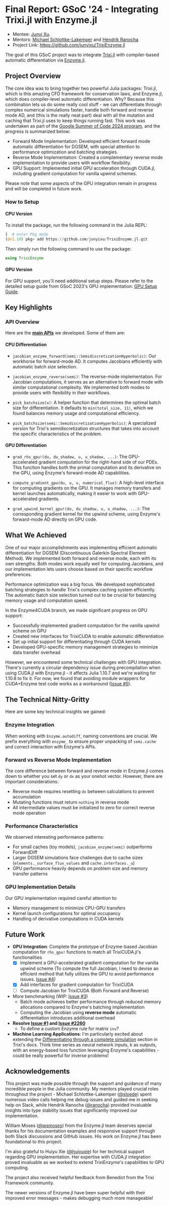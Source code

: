 # Final Report: GSoC '24 - Integrating Trixi.jl with Enzyme.jl

- Mentee: [Junyi Xu](https://github.com/junyixu).
- Mentors: [Michael Schlottke-Lakemper](https://github.com/sloede) and [Hendrik Ranocha](https://github.com/ranocha)
- Project Link: <https://github.com/junyixu/TrixiEnzyme.jl>

The goal of this GSoC project was to integrate [Trixi.jl](https://github.com/trixi-framework/Trixi.jl)
with compiler-based automatic differentiation via [Enzyme.jl](https://github.com/junyixu/TrixiEnzyme.jl).

## Project Overview

The core idea was to bring together two powerful Julia packages: Trixi.jl, which is this amazing CFD framework for conservation laws, and Enzyme.jl,
which does compiler-level automatic differentiation.
Why? Because this combination lets us do some really cool stuff - we can differentiate through complex numerical simulations faster,
handle both forward and reverse mode AD, and (this is the really neat part) deal with all the mutation and caching that
Trixi.jl uses to keep things running fast.
This work was undertaken as part of the [Google Summer of Code 2024 program](https://summerofcode.withgoogle.com/archive/2024/projects/MQRCkokT),
and the progress is summarized below:

- Forward Mode Implementation: Developed efficient forward mode automatic differentiation for DGSEM, with special attention to performance optimization and batching strategies.
- Reverse Mode Implementation: Created a complementary reverse mode implementation to provide users with workflow flexibility.
- GPU Support: Implemented initial GPU acceleration through CUDA.jl, including gradient computation for vanilla upwind schemes.

Please note that some aspects of the GPU integration remain in progress and will be completed in future work.

### How to Setup

#### CPU Version
To install the package, run the following command in the Julia REPL:

```julia
]  # enter Pkg mode
(@v1.10) pkg> add https://github.com/junyixu/TrixiEnzyme.jl.git
```

Then simply run the following command to use the package:

```julia
using TrixiEnzyme
```

#### GPU Version
For GPU support, you'll need additional setup steps. Please refer to the detailed setup guide from GSoC 2023's GPU implementation: [GPU Setup Guide](https://trixi-framework.github.io/outreach/gsoc/2023/gpu-acceleration-in-trixi-jl-using-cuda-jl/#how_to_setup).

## Key Highlights

### API Overview

Here are the **[main APIs](https://junyixu.github.io/TrixiEnzyme.jl/dev/api.html)** we developed. Some of them are:

#### CPU Differentiation
- `jacobian_enzyme_forward(semi::SemidiscretizationHyperbolic)`: Our workhorse for forward-mode AD. It computes Jacobians efficiently with automatic batch size selection.

- `jacobian_enzyme_reverse(semi)`: The reverse-mode implementation. For Jacobian computations, it serves as an alternative to forward mode with similar computational complexity. We implemented both modes to provide users with flexibility in their workflows.

- `pick_batchsize(x)`: A helper function that determines the optimal batch size for differentiation. It defaults to `min(total_size, 11)`, which we found balances memory usage and computational efficiency.

- `pick_batchsize(semi::SemidiscretizationHyperbolic)`: A specialized version for Trixi's semidiscretization structures that takes into account the specific characteristics of the problem.

#### GPU Differentiation 
- `grad_rhs_gpu!(du, du_shadow, u, u_shadow, ...)`: The GPU-accelerated gradient computation for the right-hand side of our PDEs. This function handles both the primal computation and its derivative on the GPU, using Enzyme's forward-mode AD capabilities.

- `compute_gradient_gpu(du, u, v, numerical_flux)`: A high-level interface for computing gradients on the GPU. It manages memory transfers and kernel launches automatically, making it easier to work with GPU-accelerated gradients.

- `grad_upwind_kernel_gpu!(du, du_shadow, u, u_shadow, ...)`: The corresponding gradient kernel for the upwind scheme, using Enzyme's forward-mode AD directly on GPU code.


## What We Achieved

One of our major accomplishments was implementing efficient automatic differentiation for DGSEM (Discontinuous Galerkin Spectral Element Method). We implemented both forward and reverse mode, each with its own strengths. Both modes work equally well for computing Jacobians, and our implementation lets users choose based on their specific workflow preferences.

Performance optimization was a big focus. We developed sophisticated batching strategies to handle Trixi's complex caching system efficiently. The automatic batch size selection turned out to be crucial for balancing memory usage and computation speed.

In the Enzyme4CUDA branch, we made significant progress on GPU support:
- Successfully implemented gradient computation for the vanilla upwind scheme on GPU
- Created new interfaces for TrixiCUDA to enable automatic differentiation
- Set up initial support for differentiating through CUDA kernels
- Developed GPU-specific memory management strategies to minimize data transfer overhead

However, we encountered some technical challenges with GPU integration. There's currently a circular dependency issue during precompilation when using CUDA.jl with Enzyme.jl - it affects Julia 1.10.7 and we're waiting for 1.10.8 to fix it. For now, we found that avoiding module wrappers for CUDA+Enzyme test code works as a workaround ([Issue #5](https://github.com/junyixu/TrixiEnzyme.jl/issues/5)).

## The Technical Nitty-Gritty

Here are some key technical insights we gained:

### Enzyme Integration
When working with `Enzyme.autodiff`, naming conventions are crucial. We prefix everything with `enzyme_` to ensure proper unpacking of `semi.cache` and correct interaction with Enzyme's APIs.

### Forward vs Reverse Mode Implementation
The core difference between forward and reverse mode in Enzyme.jl comes down to whether you set `dy` or `dx` as your onehot vector. However, there are important considerations:
- Reverse mode requires resetting `dx` between calculations to prevent accumulation
- Mutating functions must return `nothing` in reverse mode
- All intermediate values must be initialized to zero for correct reverse mode operation

### Performance Characteristics
We observed interesting performance patterns:
- For small caches (toy models), `jacobian_enzyme(semi)` outperforms ForwardDiff
- Larger DGSEM simulations face challenges due to cache sizes (`elements._surface_flux_values` and `cache.interfaces._u`)
- GPU performance heavily depends on problem size and memory transfer patterns

### GPU Implementation Details
Our GPU implementation required careful attention to:
- Memory management to minimize CPU-GPU transfers
- Kernel launch configurations for optimal occupancy
- Handling of derivative computations in CUDA kernels

## Future Work

- **GPU Integration**: Complete the prototype of Enzyme-based Jacobian computation for `rhs_gpu!` functions to match all TrixiCUDA.jl's functionalities
  - [X] Implement a GPU-accelerated gradient computation for the vanilla upwind scheme (To compute the full Jacobian, I need to devise an efficient method that fully utilizes the GPU to avoid performance issues. [Issue #4](https://github.com/junyixu/TrixiEnzyme.jl/issues/4#issuecomment-2585557874))
  - [X] Add interfaces for gradient computation for TrixiCUDA
  - [ ] Compute Jacobian for TrixiCUDA (Both Forward and Reverse)
- More benchmarking (WIP: [Issue #3](https://github.com/junyixu/jacobian4DG/issues/3))
  - Batch mode achieves better performance through reduced memory allocations compared to Enzyme's batching implementation
  - Computing the Jacobian using **reverse mode** automatic differentiation introduces additional overhead
- **Resolve [Issue #1](https://github.com/junyixu/TrixiEnzyme.jl/issues/1) and [Issue #2260](https://github.com/EnzymeAD/Enzyme.jl/issues/2260)**
  - To define a custom Enzyme rule for matrix `inv`?
- **Machine Learning Applications**: I'm particularly excited about extending the [Differentiating through a complete simulation](https://github.com/junyixu/TrixiEnzyme.jl/issues/5) section in Trixi's docs. Think time series as neural network inputs, k as outputs, with an energy-based loss function leveraging Enzyme's capabilities - could be really powerful for inverse problems!

## Acknowledgements
This project was made possible through the support and guidance of many incredible people in the Julia community. My mentors played crucial roles throughout the project - Michael Schlottke-Lakemper ([@sloede](https://github.com/sloede)) spent numerous video calls helping me debug issues and guided me in seeking help on Slack, while Hendrik Ranocha ([@ranocha](https://github.com/ranocha)) provided invaluable insights into type stability issues that significantly improved our implementation.

William Moses ([@wsmoses](https://github.com/wsmoses)) from the Enzyme.jl team deserves special thanks for his documentation examples and responsive support through both Slack discussions and GitHub issues. His work on Enzyme.jl has been foundational to this project.

I'm also grateful to Huiyu Xie ([@huiyuxie](https://github.com/huiyuxie)) for her technical support regarding GPU implementation. Her expertise with CUDA.jl integration proved invaluable as we worked to extend TrixiEnzyme's capabilities to GPU computing.

The project also received helpful feedback from Benedict from the Trixi Framework community.

The newer versions of Enzyme.jl have been super helpful with their improved error messages - makes debugging much more manageable!
